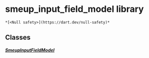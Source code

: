 


# smeup_input_field_model library






    *[<Null safety>](https://dart.dev/null-safety)*





## Classes

##### [SmeupInputFieldModel](../smeup_models_widgets_smeup_input_field_model/SmeupInputFieldModel-class.md)



 















